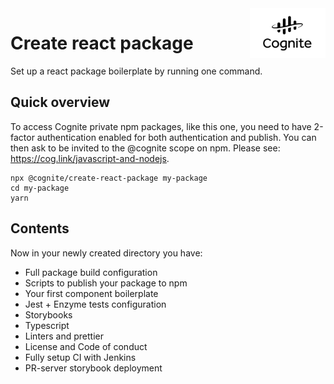 <a href="https://cognite.com/">
    <img src="./cognite_logo.png" alt="Cognite logo" title="Cognite" align="right" height="80" />
</a>

Create react package
==========================
Set up a react package boilerplate by running one command. 

## Quick overview
To access Cognite private npm packages, like this one, you need to have 2-factor authentication enabled for both authentication and publish. You can then ask to be invited to the @cognite scope on npm. Please see: https://cog.link/javascript-and-nodejs.
```
npx @cognite/create-react-package my-package
cd my-package
yarn
```

## Contents
Now in your newly created directory you have:
- Full package build configuration
- Scripts to publish your package to npm
- Your first component boilerplate
- Jest + Enzyme tests configuration
- Storybooks
- Typescript
- Linters and prettier
- License and Code of conduct
- Fully setup CI with Jenkins
- PR-server storybook deployment
